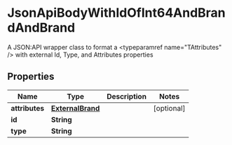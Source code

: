 

# JsonApiBodyWithIdOfInt64AndBrandAndBrand

A JSON:API wrapper class to format a <typeparamref name=\"TAttributes\" /> with external Id, Type, and  Attributes properties

## Properties

| Name | Type | Description | Notes |
|------------ | ------------- | ------------- | -------------|
|**attributes** | [**ExternalBrand**](ExternalBrand.md) |  |  [optional] |
|**id** | **String** |  |  |
|**type** | **String** |  |  |



